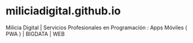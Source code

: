 # miliciadigital.github.io
Milicia Digital | Servicios Profesionales en Programación : Apps Móviles ( PWA ) | BIGDATA | WEB
